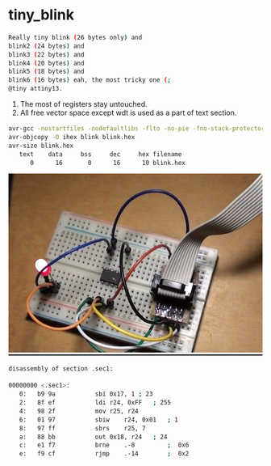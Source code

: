 # tiny_blink
```sh
Really tiny blink (26 bytes only) and
blink2 (24 bytes) and
blink3 (22 bytes) and
blink4 (20 bytes) and
blink5 (18 bytes) and
blink6 (16 bytes) eah, the most tricky one (;
@tiny attiny13.
```
1. The most of registers stay untouched.
2. All free vector space except wdt is used as a part of text section.

```sh
avr-gcc -nostartfiles -nodefaultlibs -flto -no-pie -fno-stack-protector -fno-pic -Wall -Os -mmcu=attiny13 -o blink blink6.S
avr-objcopy -O ihex blink blink.hex
avr-size blink.hex
   text	   data	    bss	    dec	    hex	filename
      0	     16	      0	     16	     10	blink.hex
```
![screenshot](blink.png)

```sh
disassembly of section .sec1:

00000000 <.sec1>:
   0:	b9 9a       	sbi	0x17, 1	; 23
   2:	8f ef       	ldi	r24, 0xFF	; 255
   4:	98 2f       	mov	r25, r24
   6:	01 97       	sbiw	r24, 0x01	; 1
   8:	97 ff       	sbrs	r25, 7
   a:	88 bb       	out	0x18, r24	; 24
   c:	e1 f7       	brne	.-8      	;  0x6
   e:	f9 cf       	rjmp	.-14     	;  0x2
```
